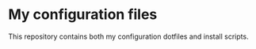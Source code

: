 # My configuration files

This repository contains both my configuration dotfiles and install scripts.
